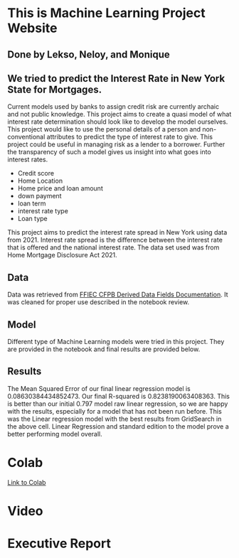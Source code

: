 # This is Machine Learning Project Website

## Done by Lekso, Neloy, and Monique

## We tried to predict the Interest Rate in New York State for Mortgages.

Current models used by banks to assign credit risk are currently archaic and not public knowledge. This project aims to create a quasi model of what interest rate determination should look like to develop the model ourselves. This project would like to use the personal details of a person and non-conventional attributes to predict the type of interest rate to give. This project could be useful in managing risk as a lender to a borrower. Further the transparency of such a model gives us insight into what goes into interest rates.
- Credit score
- Home Location
- Home price and loan amount
- down payment
- loan term
- interest rate type
- Loan type 

This project aims to predict the interest rate spread in  New York using data from 2021. Interest rate spread is the difference between the interest rate that is offered and the national interest rate.  The data set used was from Home Mortgage Disclosure Act 2021.

## Data

Data was retrieved from [FFIEC CFPB Derived Data Fields Documentation](https://ffiec.cfpb.gov/documentation/2021/derived-data-fields/). It was cleaned for proper use described in the notebook review.

## Model

Different type of Machine Learning models were tried in this project. They are provided in the notebook and final results are provided below.


## Results

The Mean Squared Error of our final linear regression model is 0.08630384434852473. Our final R-squared is 0.8238190063408363. This is better than our initial 0.797 model raw linear regression, so we are happy with the results, especially for a model that has not been run before.  This was the Linear regression model with the best results from GridSearch in the above cell. Linear Regression and standard edition to the model prove a better performing model overall.


# Colab
  [Link to Colab](https://colab.research.google.com/drive/1UDYhtXJfIHzw46y_V9-eYcPAK9fcGPHA?usp=sharing)
# Video
  []()
# Executive Report
  []()
